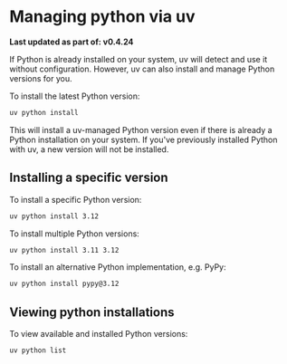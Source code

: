 # Managing python via uv

**Last updated as part of: v0.4.24**

If Python is already installed on your system, uv will detect and use it without configuration. However, uv can also install and manage Python versions for you.

To install the latest Python version:

```bash
uv python install
```

This will install a uv-managed Python version even if there is already a Python installation on your system. If you've previously installed Python with uv, a new version will not be installed.

## Installing a specific version

To install a specific Python version:

```bash
uv python install 3.12
```

To install multiple Python versions:

```bash
uv python install 3.11 3.12
```

To install an alternative Python implementation, e.g. PyPy:

```bash
uv python install pypy@3.12
```

## Viewing python installations

To view available and installed Python versions:

```bash
uv python list
```

